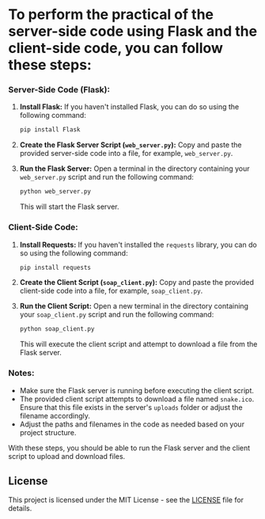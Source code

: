 # To perform the practical of the server-side code using Flask and the client-side code, you can follow these steps:

### Server-Side Code (Flask):

1. **Install Flask:**
   If you haven't installed Flask, you can do so using the following command:
   ```bash
   pip install Flask
   ```

2. **Create the Flask Server Script (`web_server.py`):**
   Copy and paste the provided server-side code into a file, for example, `web_server.py`.

3. **Run the Flask Server:**
   Open a terminal in the directory containing your `web_server.py` script and run the following command:
   ```bash
   python web_server.py
   ```
   This will start the Flask server.


### Client-Side Code:

1. **Install Requests:**
   If you haven't installed the `requests` library, you can do so using the following command:
   ```bash
   pip install requests
   ```

2. **Create the Client Script (`soap_client.py`):**
   Copy and paste the provided client-side code into a file, for example, `soap_client.py`.

3. **Run the Client Script:**
   Open a new terminal in the directory containing your `soap_client.py` script and run the following command:
   ```bash
   python soap_client.py
   ```
   This will execute the client script and attempt to download a file from the Flask server.


### Notes:

- Make sure the Flask server is running before executing the client script.
- The provided client script attempts to download a file named `snake.ico`. Ensure that this file exists in the server's `uploads` folder or adjust the filename accordingly.
- Adjust the paths and filenames in the code as needed based on your project structure.

With these steps, you should be able to run the Flask server and the client script to upload and download files.

## License

This project is licensed under the MIT License - see the [LICENSE](LICENSE) file for details.
